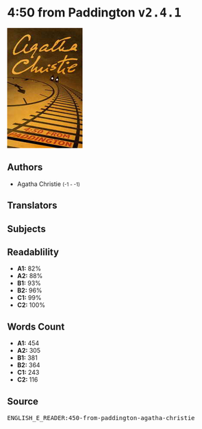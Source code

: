 # 4:50 from Paddington <kbd>v2.4.1</kbd>

![](./cover.medium.jpg "")

## Authors


 - Agatha Christie <small>(-1 - -1)</small>

## Translators



## Subjects



## Readablility


 - **A1:** 82%
 - **A2:** 88%
 - **B1:** 93%
 - **B2:** 96%
 - **C1:** 99%
 - **C2:** 100%

## Words Count


 - **A1:** 454
 - **A2:** 305
 - **B1:** 381
 - **B2:** 364
 - **C1:** 243
 - **C2:** 116

## Source


<kbd>ENGLISH_E_READER:450-from-paddington-agatha-christie</kbd>
